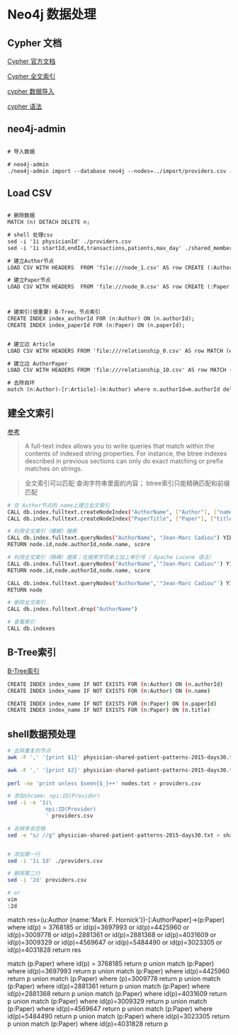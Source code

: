# Neo4j 数据处理

## Cypher 文档

[Cypher 官方文档](https://neo4j.com/docs/cypher-manual/4.1/administration/indexes-for-search-performance/#administration-indexes-search-performance)

[Cypher 全文索引](https://neo4j.com/docs/cypher-manual/4.1/administration/indexes-for-full-text-search/#administration-indexes-fulltext-search-query)


[cypher 数据导入](https://neo4j.com/developer/guide-import-csv/)

[cypher 语法](https://neo4j.com/docs/cypher-manual/4.1/syntax/#query-syntax)

## neo4j-admin
```html

# 导入数据

# neo4j-admin
./neo4j-admin import --database neo4j --nodes=../import/providers.csv --relationships=SHARE_MEMBER=../import/shared_members.csv

```


## Load CSV

```html

# 删除数据
MATCH (n) DETACH DELETE n;

# shell 处理csv
sed -i '1i physicianId' ./providers.csv
sed -i '1i startId,endId,transactions,patients,max_day' ./shared_members.csv

# 建立Author节点
LOAD CSV WITH HEADERS  FROM 'file:///node_1.csv' AS row CREATE (:Author {authorId:row.author_id,name:row.node,articles:row.articles,words:row.words,attribute:row.attribute});

# 建立Paper节点
LOAD CSV WITH HEADERS  FROM 'file:///node_0.csv' AS row CREATE (:Paper {paperId:row.paper_id,title:row.title,journal:row.journal,year:row.year,ee:row.ee,mdate:row.mdate,key:row.key,publtype:row.publtype,reviewid:row.reviewid,rating:row.rating});



# 建索引(很重要) B-Tree，节点索引
CREATE INDEX index_authorId FOR (n:Author) ON (n.authorId);
CREATE INDEX index_paperId FOR (n:Paper) ON (n.paperId);


# 建立边 Article
LOAD CSV WITH HEADERS FROM 'file:///relationship_0.csv' AS row MATCH (e:Author {authorId: row.start}),(c:Author {authorId: row.end}) MERGE  (e)-[:Article { weight:toInteger(row.weight)}]-(c);

# 建立边 AuthorPaper
LOAD CSV WITH HEADERS FROM 'file:///relationship_10.csv' AS row MATCH (e:Author {authorId: row.author_id}),(c:Paper {paperId: row.paper_id}) MERGE  (e)-[:AuthorPaper]-(c);

# 去除自环
match (n:Author)-[r:Article]-(m:Author) where n.authorId=m.authorId delete r;

```

## 建全文索引

[参考](https://neo4j.com/docs/cypher-manual/4.1/administration/indexes-for-full-text-search/#administration-indexes-fulltext-search-query)

> A full-text index allows you to write queries that match within the contents of indexed string properties. 
>For instance, the btree indexes described in previous sections can only do exact matching or prefix matches on strings.

> 全文索引可以匹配 查询字符串里面的内容； btree索引只能精确匹配和前缀匹配

```bash
# 在 Author节点的 name上建立全文索引
CALL db.index.fulltext.createNodeIndex("AuthorName", ["Author"], ["name"])
CALL db.index.fulltext.createNodeIndex("PaperTitle", ["Paper"], ["title"])

# 利用全文索引（模糊）搜索
CALL db.index.fulltext.queryNodes("AuthorName", "Jean-Marc Cadiou") YIELD node, score
RETURN node.id,node.authorId,node.name, score

# 利用全文索引（精确）搜索；在搜索字符串上加上单引号（ Apache Lucene 语法）
CALL db.index.fulltext.queryNodes("AuthorName",'"Jean-Marc Cadiou"') YIELD node, score
RETURN node.id,node.authorId,node.name, score

CALL db.index.fulltext.queryNodes("AuthorName",'"Jean-Marc Cadiou"') YIELD node, score
RETURN node

# 删除全文索引
CALL db.index.fulltext.drop("AuthorName")

# 查看索引
CALL db.indexes
```

## B-Tree索引

[B-Tree索引](https://neo4j.com/docs/cypher-manual/4.1/administration/indexes-for-search-performance/)
```bash
CREATE INDEX index_name IF NOT EXISTS FOR (n:Author) ON (n.authorId)
CREATE INDEX index_name IF NOT EXISTS FOR (n:Author) ON (n.name)

CREATE INDEX index_name IF NOT EXISTS FOR (n:Paper) ON (n.paperId)
CREATE INDEX index_name IF NOT EXISTS FOR (n:Paper) ON (n.title)
```

## shell数据预处理


```bash
# 去除重复的节点
awk -F ',' '{print $1}' physician-shared-patient-patterns-2015-days30.txt > nodes.txt

awk -F ',' '{print $2}' physician-shared-patient-patterns-2015-days30.txt >> nodes.txt
 
perl -ne 'print unless $seen{$_}++' nodes.txt > providers.csv

# 添加shcame: npi:ID(Provider)
sed -i -e '1i\
            npi:ID(Provider)
            ' providers.csv

# 去掉多余空格
sed -e "s/ //g" physician-shared-patient-patterns-2015-days30.txt > shared_members.csv


# 添加第一行
sed -i '1i Id' ./providers.csv

# 删除第二行
sed -i '2d' providers.csv

# or
vim
:2d

```



match res=(u:Author {name:'Mark F. Hornick'})-[:AuthorPaper]->(p:Paper) 
where id(p) = 3768185 or id(p)=3697993 or id(p)=4425960 or id(p)=3009778 
or id(p)=2881361 or id(p)=2881368 or id(p)=4031609 or id(p)=3009329 or id(p)=4569647 
or id(p)=5484490 or id(p)=3023305 or id(p)=4031828 return res



match (p:Paper) where id(p) = 3768185  return p
union
match (p:Paper) where id(p)=3697993  return p
union
match (p:Paper) where id(p)=4425960  return p
union
match (p:Paper) where (p)=3009778  return p
union
match (p:Paper) where id(p)=2881361 return p
union
match (p:Paper) where id(p)=2881368 return p
union
match (p:Paper) where id(p)=4031609  return p
union
match (p:Paper) where id(p)=3009329  return p
union
match (p:Paper) where id(p)=4569647  return p
union
match (p:Paper) where id(p)=5484490  return p
union
match (p:Paper) where id(p)=3023305  return p
union
match (p:Paper) where id(p)=4031828 return p